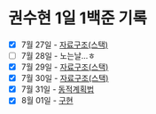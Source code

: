 # 권수현 1일 1백준 기록

- [x]   7월 27일 - [자료구조(스택)](./0727/)
- [ ]   7월 28일 - 노는날...ㅎ
- [x]   7월 29일 - [자료구조(스택)](./0729/)
- [x]   7월 30일 - [자료구조(스택)](./0730/)
- [x]   7월 31일 - [동적계획법](./0731/)
- [x]   8월 01일 - [구현](./0801/)
